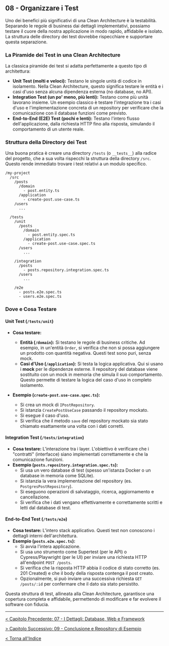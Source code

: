 ## 08 - Organizzare i Test

Uno dei benefici più significativi di una Clean Architecture è la testabilità. Separando le regole di business dai dettagli implementativi, possiamo testare il cuore della nostra applicazione in modo rapido, affidabile e isolato. La struttura delle directory dei test dovrebbe rispecchiare e supportare questa separazione.

### La Piramide dei Test in una Clean Architecture

La classica piramide dei test si adatta perfettamente a questo tipo di architettura:

*   **Unit Test (molti e veloci):** Testano le singole unità di codice in isolamento. Nella Clean Architecture, questo significa testare le entità e i casi d'uso senza alcuna dipendenza esterna (no database, no API).
*   **Integration Test (un po' meno, più lenti):** Testano come più unità lavorano insieme. Un esempio classico è testare l'integrazione tra i casi d'uso e l'implementazione concreta di un repository per verificare che la comunicazione con il database funzioni come previsto.
*   **End-to-End (E2E) Test (pochi e lenti):** Testano l'intero flusso dell'applicazione, dalla richiesta HTTP fino alla risposta, simulando il comportamento di un utente reale.

### Struttura della Directory dei Test

Una buona pratica è creare una directory `/tests` (o `__tests__`) alla radice del progetto, che a sua volta rispecchi la struttura della directory `/src`. Questo rende immediato trovare i test relativi a un modulo specifico.

```plaintext
/my-project
  /src
    /posts
      /domain
        - post.entity.ts
      /application
        - create-post.use-case.ts
    /users
      ...

  /tests
    /unit
      /posts
        /domain
          - post.entity.spec.ts
        /application
          - create-post.use-case.spec.ts
      /users
        ...

    /integration
      /posts
        - posts.repository.integration.spec.ts
      /users
        ...

    /e2e
      - posts.e2e.spec.ts
      - users.e2e.spec.ts
```

### Dove e Cosa Testare

#### Unit Test (`/tests/unit`)

*   **Cosa testare:**
    *   **Entità (`/domain`):** Si testano le regole di business critiche. Ad esempio, in un'entità `Order`, si verifica che non si possa aggiungere un prodotto con quantità negativa. Questi test sono puri, senza mock.
    *   **Casi d'Uso (`/application`):** Si testa la logica applicativa. Qui si usano i **mock** per le dipendenze esterne. Il repository del database viene sostituito con un mock in memoria che simula il suo comportamento. Questo permette di testare la logica del caso d'uso in completo isolamento.

*   **Esempio (`create-post.use-case.spec.ts`):**
    *   Si crea un mock di `IPostRepository`.
    *   Si istanzia `CreatePostUseCase` passando il repository mockato.
    *   Si esegue il caso d'uso.
    *   Si verifica che il metodo `save` del repository mockato sia stato chiamato esattamente una volta con i dati corretti.

#### Integration Test (`/tests/integration`)

*   **Cosa testare:** L'interazione tra i layer. L'obiettivo è verificare che i "contratti" (interfacce) siano implementati correttamente e che la comunicazione funzioni.
*   **Esempio (`posts.repository.integration.spec.ts`):**
    *   Si usa un vero database di test (spesso un'istanza Docker o un database in memoria come SQLite).
    *   Si istanzia la vera implementazione del repository (es. `PostgresPostRepository`).
    *   Si eseguono operazioni di salvataggio, ricerca, aggiornamento e cancellazione.
    *   Si verifica che i dati vengano effettivamente e correttamente scritti e letti dal database di test.

#### End-to-End Test (`/tests/e2e`)

*   **Cosa testare:** L'intero stack applicativo. Questi test non conoscono i dettagli interni dell'architettura.
*   **Esempio (`posts.e2e.spec.ts`):**
    *   Si avvia l'intera applicazione.
    *   Si usa uno strumento come Supertest (per le API) o Cypress/Playwright (per le UI) per inviare una richiesta HTTP all'endpoint `POST /posts`.
    *   Si verifica che la risposta HTTP abbia il codice di stato corretto (es. 201 Created) e che il body della risposta contenga il post creato.
    *   Opzionalmente, si può inviare una successiva richiesta `GET /posts/:id` per confermare che il dato sia stato persistito.

Questa struttura di test, allineata alla Clean Architecture, garantisce una copertura completa e affidabile, permettendo di modificare e far evolvere il software con fiducia.

---

[< Capitolo Precedente: 07 - I Dettagli: Database, Web e Framework](./07-i-dettagli-database-web-framework.md)

[> Capitolo Successivo: 09 - Conclusione e Repository di Esempio](./09-conclusione-e-repository-di-esempio.md)

[< Torna all'Indice](./index.md)
